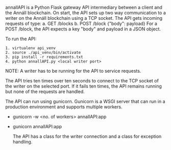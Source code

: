 annallAPI is a Python Flask gateway API intermediary between a client and the Annáll blockchain. On start, the API sets up two way communication to a writer on the Annáll blockchain using a TCP socket.
The API gets incoming requests of type:
a. GET /blocks
b. POST /block {"body": payload}
For a POST /block, the API expects a key "body" and payload in a JSON object.

To run the API:

    1. virtualenv api_venv
    2. source ./api_venv/bin/activate
    3. pip install -r requirements.txt
    4. python annallAPI.py <local writer port>

NOTE: A writer has to be running for the API to service requests.

The API tries ten times over ten seconds to connect to the TCP socket of the writer on the selected port. If it fails ten times, the API remains running but none of the requests are handled.

The API can run using gunicorn. Gunicorn is a WSGI server that can run in a production environment and supports multiple workers.

- gunicorn -w <no. of workers> annallAPI:app
- gunicorn annallAPI:app

  The API has a class for the writer connection and a class for exception handling.
